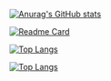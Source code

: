 <!--
**gokay/gokay** is a ✨ _special_ ✨ repository because its `README.md` (this file) appears on your GitHub profile.

Here are some ideas to get you started:

- 🔭 I’m currently working on ...
- 🌱 I’m currently learning ...
- 👯 I’m looking to collaborate on ...
- 🤔 I’m looking for help with ...
- 💬 Ask me about ...
- 📫 How to reach me: ...
- 😄 Pronouns: ...
- ⚡ Fun fact: ...
-->
[![Anurag's GitHub stats](https://github-readme-stats.vercel.app/api?username=gokay&count_private=true&show_icons=true)](https://github.com/gokay)

[![Readme Card](https://github-readme-stats.vercel.app/api/pin/?username=gokay&repo=sierralibrary)](https://github.com/gokay)

[![Top Langs](https://github-readme-stats.vercel.app/api/top-langs/?username=gokay)](https://github.com/gokay)

[![Top Langs](https://github-readme-stats.vercel.app/api/top-langs/?username=gokay&layout=compact)](https://github.com/gokay)
